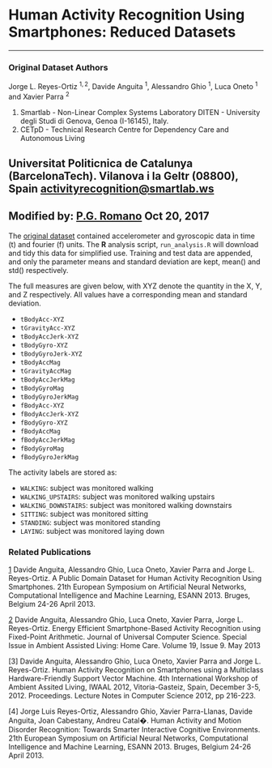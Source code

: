 # Human Activity Recognition Using Smartphones: Reduced Datasets
---
### Original Dataset Authors
Jorge L. Reyes-Ortiz $^{1,2}$, Davide Anguita $^1$, Alessandro Ghio $^1$, Luca Oneto $^1$ and Xavier Parra $^2$
1. Smartlab - Non-Linear Complex Systems Laboratory
DITEN - University  degli Studi di Genova, Genoa (I-16145), Italy.
2. CETpD - Technical Research Centre for Dependency Care and Autonomous Living

Universitat Politicnica de Catalunya (BarcelonaTech). Vilanova i la Geltr (08800), Spain
activityrecognition@smartlab.ws
---
**Modified by**:
[P.G. Romano][1]
Oct 20, 2017
---

The [original dataset][2] contained accelerometer and gyroscopic data in time (t) and fourier (f) units. The **R** analysis script, `run_analysis.R` will download and tidy this data for simplified use. Training and test data are appended, and only the parameter means and standard deviation are kept, mean() and std() respectively.

The full measures are given below, with XYZ denote the quantity in the X, Y, and Z respectively. All values have a corresponding mean and standard deviation.

* `tBodyAcc-XYZ`
* `tGravityAcc-XYZ`
* `tBodyAccJerk-XYZ`
* `tBodyGyro-XYZ`
* `tBodyGyroJerk-XYZ`
* `tBodyAccMag`
* `tGravityAccMag`
* `tBodyAccJerkMag`
* `tBodyGyroMag`
* `tBodyGyroJerkMag`
* `fBodyAcc-XYZ`
* `fBodyAccJerk-XYZ`
* `fBodyGyro-XYZ`
* `fBodyAccMag`
* `fBodyAccJerkMag`
* `fBodyGyroMag`
* `fBodyGyroJerkMag`

The activity labels are stored as:

* `WALKING`: subject was monitored walking
* `WALKING_UPSTAIRS`: subject was monitored walking upstairs
* `WALKING_DOWNSTAIRS`: subject was monitored walking downstairs
* `SITTING`: subject was monitored sitting
* `STANDING`: subject was monitored standing
* `LAYING`: subject was monitored laying down

[1]:https://github.com/pgromano
[2]:http://archive.ics.uci.edu/ml/datasets/Human+Activity+Recognition+Using+Smartphones

### Related Publications

[1] Davide Anguita, Alessandro Ghio, Luca Oneto, Xavier Parra and Jorge L. Reyes-Ortiz. A Public Domain Dataset for Human Activity Recognition Using Smartphones. 21th European Symposium on Artificial Neural Networks, Computational Intelligence and Machine Learning, ESANN 2013. Bruges, Belgium 24-26 April 2013.

[2] Davide Anguita, Alessandro Ghio, Luca Oneto, Xavier Parra, Jorge L. Reyes-Ortiz.  Energy Efficient Smartphone-Based Activity Recognition using Fixed-Point Arithmetic. Journal of Universal Computer Science. Special Issue in Ambient Assisted Living: Home Care.   Volume 19, Issue 9. May 2013

[3] Davide Anguita, Alessandro Ghio, Luca Oneto, Xavier Parra and Jorge L. Reyes-Ortiz. Human Activity Recognition on Smartphones using a Multiclass Hardware-Friendly Support Vector Machine. 4th International Workshop of Ambient Assited Living, IWAAL 2012, Vitoria-Gasteiz, Spain, December 3-5, 2012. Proceedings. Lecture Notes in Computer Science 2012, pp 216-223.

[4] Jorge Luis Reyes-Ortiz, Alessandro Ghio, Xavier Parra-Llanas, Davide Anguita, Joan Cabestany, Andreu Catal�. Human Activity and Motion Disorder Recognition: Towards Smarter Interactive Cognitive Environments. 21th European Symposium on Artificial Neural Networks, Computational Intelligence and Machine Learning, ESANN 2013. Bruges, Belgium 24-26 April 2013.  
